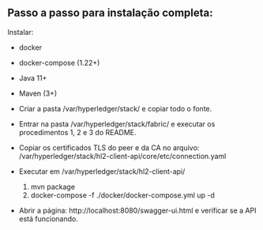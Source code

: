 ## Passo a passo para instalação completa:

Instalar:

- docker
- docker-compose (1.22+)
- Java 11+
- Maven (3+)

- Criar a pasta /var/hyperledger/stack/ e copiar todo o fonte.

- Entrar na pasta /var/hyperledger/stack/fabric/ e executar os procedimentos 1, 2 e 3 do README.

- Copiar os certificados TLS do peer e da CA no arquivo: /var/hyperledger/stack/hl2-client-api/core/etc/connection.yaml

- Executar em /var/hyperledger/stack/hl2-client-api/
    1. mvn package
    2. docker-compose -f ./docker/docker-compose.yml up -d

- Abrir a página: http://localhost:8080/swagger-ui.html e verificar se a API está funcionando.
